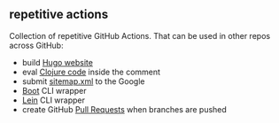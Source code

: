 ## repetitive actions

Collection of repetitive GitHub Actions.
That can be used in other repos across GitHub:

 - build [Hugo website](./hugo/README.md)
 - eval [Clojure code](./clojure/README.md) inside the comment
 - submit [sitemap.xml](./submit-sitemap.md) to the Google
 - [Boot](./boot.md) CLI wrapper
 - [Lein](./lein.md) CLI wrapper
 - create GitHub [Pull Requests](./auto-pull-request.md) when branches are pushed
